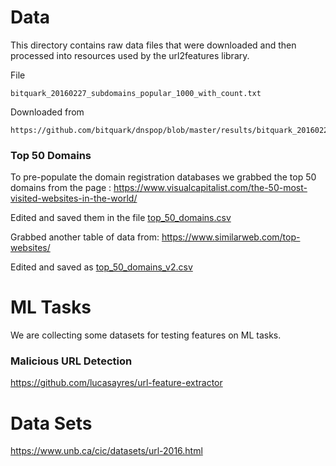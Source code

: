 Data
====

This directory contains raw data files that were downloaded and then processed into
resources used by the url2features library.

File
```
bitquark_20160227_subdomains_popular_1000_with_count.txt
```
Downloaded from
```
https://github.com/bitquark/dnspop/blob/master/results/bitquark_20160227_subdomains_popular_1000_with_count
```


### Top 50 Domains

To pre-populate the domain registration databases we grabbed the top 50
domains from the page : https://www.visualcapitalist.com/the-50-most-visited-websites-in-the-world/

Edited and saved them in the file [top_50_domains.csv](top_50_domains.csv)

Grabbed another table of data from: https://www.similarweb.com/top-websites/

Edited and saved as [top_50_domains_v2.csv](top_50_domains_v2.csv)



# ML Tasks

We are collecting some datasets for testing features on ML tasks.

### Malicious URL Detection

https://github.com/lucasayres/url-feature-extractor


# Data Sets

https://www.unb.ca/cic/datasets/url-2016.html




